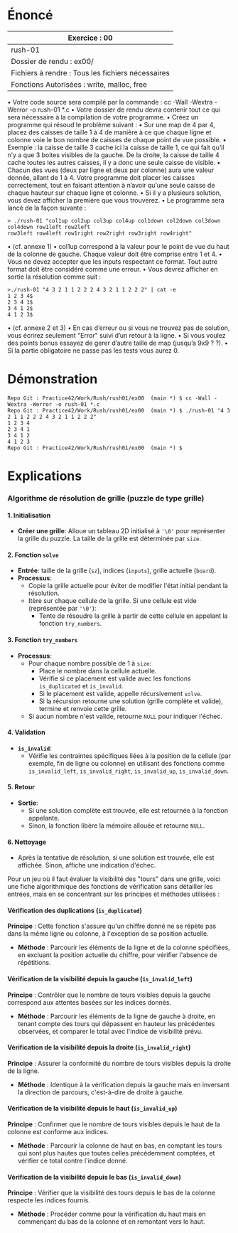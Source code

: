# Énoncé

| Exercice : 00                                     |
| ------------------------------------------------- |
| rush-01                                           |
| Dossier de rendu : ex00/                          |
| Fichiers à rendre : Tous les fichiers nécessaires |
| Fonctions Autorisées : write, malloc, free        |
• Votre code source sera compilé par la commande : cc -Wall -Wextra -Werror
-o rush-01 *.c
• Votre dossier de rendu devra contenir tout ce qui sera nécessaire à la compilation de votre programme.
• Créez un programme qui résoud le problème suivant :
• Sur une map de 4 par 4, placez des caisses de taille 1 à 4 de manière à ce que chaque ligne et colonne voie le bon nombre de caisses de chaque point de vue possible.
• Exemple : la caisse de taille 3 cache ici la caisse de taille 1, ce qui fait qu’il n’y a que 3 boites visibles de la gauche. De la droite, la caisse de taille 4 cache toutes les autres caisses, il y a donc une seule caisse de visible.
• Chacun des vues (deux par ligne et deux par colonne) aura une valeur donnée, allant de 1 à 4. Votre programme doit placer les caisses correctement, tout en faisant attention à n’avoir qu’une seule caisse de chaque hauteur sur chaque ligne et colonne.
• Si il y a plusieurs solution, vous devez afficher la première que vous trouverez.
• Le programme sera lancé de la façon suvante :
```
> ./rush-01 "col1up col2up col3up col4up col1down col2down col3down col4down row1left row2left
row3left row4left row1right row2right row3right row4right"
```
• (cf. annexe 1)
• col1up correspond à la valeur pour le point de vue du haut de la colonne de gauche.
Chaque valeur doit être comprise entre 1 et 4.
• Vous ne devez accepter que les inputs respectant ce format. Tout autre format doit
être considéré comme une erreur.
• Vous devrez afficher en sortie la résolution comme suit :
```
>./rush-01 "4 3 2 1 1 2 2 2 4 3 2 1 1 2 2 2" | cat -e
1 2 3 4$
2 3 4 1$
3 4 1 2$
4 1 2 3$
```
• (cf. annexe 2 et 3)
• En cas d’erreur ou si vous ne trouvez pas de solution, vous écrirez seulement "Error" suivi d’un retour à la ligne.
• Si vous voulez des points bonus essayez de gerer d’autre taille de map (jusqu’a 9x9 ? ?).
• Si la partie obligatoire ne passe pas les tests vous aurez 0.
# Démonstration

```
Repo Git : Practice42/Work/Rush/rush01/ex00  (main *) $ cc -Wall -Wextra -Werror -o rush-01 *.c
Repo Git : Practice42/Work/Rush/rush01/ex00  (main *) $ ./rush-01 "4 3 2 1 1 2 2 2 4 3 2 1 1 2 2 2"
1 2 3 4
2 3 4 1
3 4 1 2
4 1 2 3
Repo Git : Practice42/Work/Rush/rush01/ex00  (main *) $ 
```
# Explications

### Algorithme de résolution de grille (puzzle de type grille)

#### 1. Initialisation
- **Créer une grille**: Alloue un tableau 2D initialisé à `'\0'` pour représenter la grille du puzzle. La taille de la grille est déterminée par `size`.

#### 2. Fonction `solve`
- **Entrée**: taille de la grille (`sz`), indices (`inputs`), grille actuelle (`board`).
- **Processus**:
  - Copie la grille actuelle pour éviter de modifier l'état initial pendant la résolution.
  - Itère sur chaque cellule de la grille. Si une cellule est vide (représentée par `'\0'`):
    - Tente de résoudre la grille à partir de cette cellule en appelant la fonction `try_numbers`.

#### 3. Fonction `try_numbers`
- **Processus**:
  - Pour chaque nombre possible de 1 à `size`:
    - Place le nombre dans la cellule actuelle.
    - Vérifie si ce placement est valide avec les fonctions `is_duplicated` et `is_invalid`.
    - Si le placement est valide, appelle récursivement `solve`.
    - Si la récursion retourne une solution (grille complète et valide), termine et renvoie cette grille.
  - Si aucun nombre n'est valide, retourne `NULL` pour indiquer l'échec.

#### 4. Validation
- **`is_invalid`**:
  - Vérifie les contraintes spécifiques liées à la position de la cellule (par exemple, fin de ligne ou colonne) en utilisant des fonctions comme `is_invalid_left`, `is_invalid_right`, `is_invalid_up`, `is_invalid_down`.

#### 5. Retour
- **Sortie**:
  - Si une solution complète est trouvée, elle est retournée à la fonction appelante.
  - Sinon, la fonction libère la mémoire allouée et retourne `NULL`.

#### 6. Nettoyage
- Après la tentative de résolution, si une solution est trouvée, elle est affichée. Sinon, affiche une indication d'échec.

Pour un jeu où il faut évaluer la visibilité des "tours" dans une grille, voici une fiche algorithmique des fonctions de vérification sans détailler les entrées, mais en se concentrant sur les principes et méthodes utilisées :


#### Vérification des duplications (`is_duplicated`)
**Principe** : Cette fonction s'assure qu'un chiffre donné ne se répète pas dans la même ligne ou colonne, à l'exception de sa position actuelle.
- **Méthode** : Parcourir les éléments de la ligne et de la colonne spécifiées, en excluant la position actuelle du chiffre, pour vérifier l'absence de répétitions.

#### Vérification de la visibilité depuis la gauche (`is_invalid_left`)
**Principe** : Contrôler que le nombre de tours visibles depuis la gauche correspond aux attentes basées sur les indices donnés.
- **Méthode** : Parcourir les éléments de la ligne de gauche à droite, en tenant compte des tours qui dépassent en hauteur les précédentes observées, et comparer le total avec l'indice de visibilité prévu.

#### Vérification de la visibilité depuis la droite (`is_invalid_right`)
**Principe** : Assurer la conformité du nombre de tours visibles depuis la droite de la ligne.
- **Méthode** : Identique à la vérification depuis la gauche mais en inversant la direction de parcours, c'est-à-dire de droite à gauche.

#### Vérification de la visibilité depuis le haut (`is_invalid_up`)
**Principe** : Confirmer que le nombre de tours visibles depuis le haut de la colonne est conforme aux indices.
- **Méthode** : Parcourir la colonne de haut en bas, en comptant les tours qui sont plus hautes que toutes celles précédemment comptées, et vérifier ce total contre l'indice donné.

#### Vérification de la visibilité depuis le bas (`is_invalid_down`)
**Principe** : Vérifier que la visibilité des tours depuis le bas de la colonne respecte les indices fournis.
- **Méthode** : Procéder comme pour la vérification du haut mais en commençant du bas de la colonne et en remontant vers le haut.

